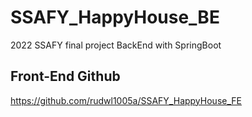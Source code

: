 # SSAFY_HappyHouse_BE
2022 SSAFY final project BackEnd with SpringBoot

## Front-End Github
https://github.com/rudwl1005a/SSAFY_HappyHouse_FE
